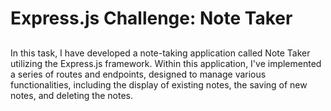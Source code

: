# Express.js Challenge: Note Taker

## 
In this task, I have developed a note-taking application called Note Taker utilizing the Express.js framework. Within this application, I've implemented a series of routes and endpoints, designed to manage various functionalities, including the display of existing notes, the saving of new notes, and deleting the notes.





